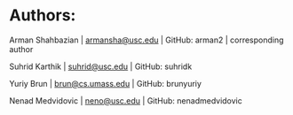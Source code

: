 # Authors:

Arman Shahbazian | armansha@usc.edu | GitHub: arman2 | corresponding author

Suhrid Karthik | suhrid@usc.edu | GitHub: suhridk

Yuriy Brun | brun@cs.umass.edu | GitHub: brunyuriy

Nenad Medvidovic | neno@usc.edu | GitHub: nenadmedvidovic
